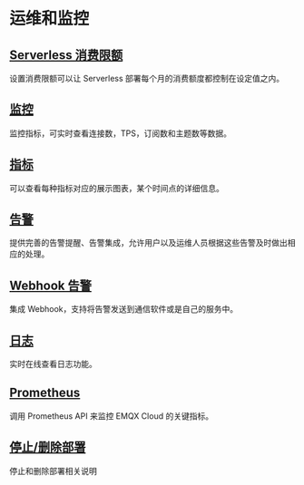 # 运维和监控

## [Serverless 消费限额](./spend_limit.md)
设置消费限额可以让 Serverless 部署每个月的消费额度都控制在设定值之内。

## [监控](./monitors.md)
监控指标，可实时查看连接数，TPS，订阅数和主题数等数据。

## [指标](./metrics.md)
可以查看每种指标对应的展示图表，某个时间点的详细信息。

## [告警](./alerts.md)
提供完善的告警提醒、告警集成，允许用户以及运维人员根据这些告警及时做出相应的处理。

## [Webhook 告警](./alerts_webhook.md)
集成 Webhook，支持将告警发送到通信软件或是自己的服务中。

## [日志](./spend_limit.md)
实时在线查看日志功能。

## [Prometheus](./prometheus.md)
调用 Prometheus API 来监控 EMQX Cloud 的关键指标。

## [停止/删除部署](./stop_delete_deployment.md)
停止和删除部署相关说明
